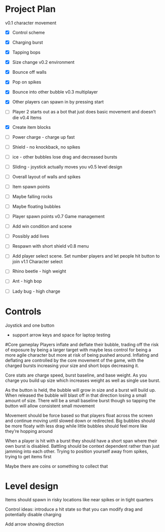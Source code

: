 # Project Plan

v0.1 character movement
- [x] Control scheme
- [x] Charging burst
- [x] Tapping bops
- [x] Size change
v0.2 environment 
- [x] Bounce off walls
- [x] Pop on spikes
- [x] Bounce into other bubble
v0.3 multiplayer
- [x] Other players can spawn in by pressing start
- [ ] Player 2 starts out as a bot that just does basic movement and doesn’t die
v0.4 Items
- [x] Create item blocks
- [ ] Power charge - charge up fast
- [ ] Shield - no knockback, no spikes
- [ ] ice - other bubbles lose drag and decreased bursts
- [ ] Sliding - joystick actually moves you
v0.5 level design
- [ ] Overall layout of walls and spikes
- [ ] Item spawn points
- [ ] Maybe falling rocks
- [ ] Maybe floating bubbles
- [ ] Player spawn points
v0.7 Game management 
- [ ] Add win condition and scene
- [ ] Possibly add lives
- [ ] Respawn with short shield
v0.8 menu
- [ ] Add player select scene. Set number players and let people hit button to join
v1.1 Character select
- [ ] Rhino beetle - high weight
- [ ] Ant - high bop
- [ ] Lady bug - high charge


# Controls
Joystick and one button
- support arrow keys and space for laptop testing

#Core gameplay
Players inflate and deflate their bubble, trading off the risk of exposure by being a larger target with maybe less control for being a more agile character but more at risk of being pushed around. Inflating and deflating are controlled by the core movement of the game, with the charged bursts increasing your size and short bops decreasing it.

Core stats are charge speed, burst baseline, and base weight. As you charge you build up size which increases weight as well as single use burst.

As the button is held, the bubble will grow in size and a burst will build up. When released the bubble will blast off in that direction losing a small amount of size. There will be a small baseline burst though so tapping the button will allow consistent small movement

Movement should be force based so that players float across the screen and continue moving until slowed down or redirected. Big bubbles should be more floaty with less drag while little bubbles should feel more like they’re hopping around

When a player is hit with a burst they should have a short span where their own burst is disabled. Battling should be context dependent rather than just jamming into each other. Trying to position yourself away from spikes, trying to get items first

Maybe there are coins or something to collect that

# Level design
Items should spawn in risky locations like near spikes or in tight quarters


Control ideas:
introduce a hit state so that you can modify drag and potentially disable charging

Add arrow showing direction